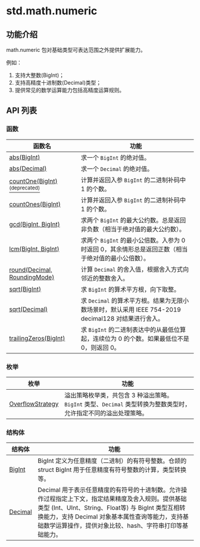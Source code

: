 # std.math.numeric

## 功能介绍

math.numeric 包对基础类型可表达范围之外提供扩展能力。

例如：

1. 支持大整数(BigInt)；
2. 支持高精度十进制数(Decimal)类型；
3. 提供常见的数学运算能力包括高精度运算规则。

## API 列表

### 函数

|              函数名          |           功能           |
| --------------------------- | ------------------------ |
| [abs(BigInt)](./math_numeric_package_api/math_numeric_package_funcs.md#func-absbigint)| 求一个 `BigInt` 的绝对值。|
| [abs(Decimal)](./math_numeric_package_api/math_numeric_package_funcs.md#func-absdecimal)| 求一个 `Decimal` 的绝对值。|
| [countOne(BigInt) <sup>(deprecated)</sup>](./math_numeric_package_api/math_numeric_package_funcs.md#func-countonebigint-deprecated) | 计算并返回入参 `BigInt` 的二进制补码中 1 的个数。 |
| [countOnes(BigInt)](./math_numeric_package_api/math_numeric_package_funcs.md#func-countonesbigint) | 计算并返回入参 `BigInt` 的二进制补码中 1 的个数。 |
| [gcd(BigInt, BigInt)](./math_numeric_package_api/math_numeric_package_funcs.md#func-gcdbigint-bigint)| 求两个 `BigInt` 的最大公约数。总是返回非负数（相当于绝对值的最大公约数）。|
| [lcm(BigInt, BigInt)](./math_numeric_package_api/math_numeric_package_funcs.md#func-lcmbigint-bigint) | 求两个 `BigInt` 的最小公倍数。入参为 0 时返回 0，其余情形总是返回正数（相当于绝对值的最小公倍数）。 |
| [round(Decimal, RoundingMode)](./math_numeric_package_api/math_numeric_package_funcs.md#func-rounddecimal-roundingmode) | 计算 `Decimal` 的舍入值，根据舍入方式向邻近的整数舍入。 |
| [sqrt(BigInt)](./math_numeric_package_api/math_numeric_package_funcs.md#func-sqrtbigint)| 求 `BigInt` 的算术平方根，向下取整。|
| [sqrt(Decimal)](./math_numeric_package_api/math_numeric_package_funcs.md#func-sqrtdecimal)| 求 `Decimal` 的算术平方根。结果为无限小数场景时，默认采用 IEEE 754-2019 decimal128 对结果进行舍入。|
| [trailingZeros(BigInt)](./math_numeric_package_api/math_numeric_package_funcs.md#func-trailingzerosbigint) | 求 `BigInt` 的二进制表达中的从最低位算起，连续位为 0 的个数。如果最低位不是 0，则返回 0。 |

### 枚举

|                 枚举              |                功能                 |
| --------------------------------- | ---------------------------------- |
| [OverflowStrategy](./math_numeric_package_api/math_numeric_package_enums.md#enum-overflowstrategy) | 溢出策略枚举类，共包含 3 种溢出策略。`BigInt` 类型、`Decimal` 类型转换为整数类型时，允许指定不同的溢出处理策略。 |

### 结构体

|                结构体              |                功能                 |
| ---------------------------------- | ---------------------------------- |
| [BigInt](./math_numeric_package_api/math_numeric_package_structs.md#struct-bigint) | BigInt 定义为任意精度（二进制）的有符号整数。仓颉的 struct BigInt 用于任意精度有符号整数的计算，类型转换等。 |
| [Decimal](./math_numeric_package_api/math_numeric_package_structs.md#struct-decimal) | Decimal 用于表示任意精度的有符号的十进制数。允许操作过程指定上下文，指定结果精度及舍入规则。提供基础类型 (Int、UInt、String、Float等) 与 BigInt 类型互相转换能力，支持 Decimal 对象基本属性查询等能力，支持基础数学运算操作，提供对象比较、hash、字符串打印等基础能力。|
